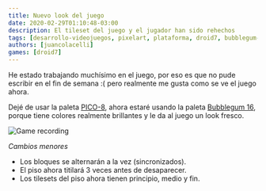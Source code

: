 ```yaml
---
title: Nuevo look del juego
date: 2020-02-29T01:10:48-03:00
description: El tileset del juego y el jugador han sido rehechos
tags: [desarrollo-videojuegos, pixelart, plataforma, droid7, bubblegum-16]
authors: [juancolacelli]
games: [droid7]
---
```


He estado trabajando muchísimo en el juego, por eso es que no pude escribir en el fin de semana :( pero realmente me gusta como se ve el juego ahora.

Dejé de usar la paleta [PICO-8](https://lospec.com/palette-list/pico-8), ahora estaré usando la paleta [Bubblegum 16](https://lospec.com/palette-list/bubblegum-16), porque tiene colores realmente brillantes y le da al juego un look fresco.

![Game recording](recording.gif)

_Cambios menores_

-   Los bloques se alternarán a la vez (sincronizados).
-   El piso ahora titilará 3 veces antes de desaparecer.
-   Los tilesets del piso ahora tienen principio, medio y fin.

